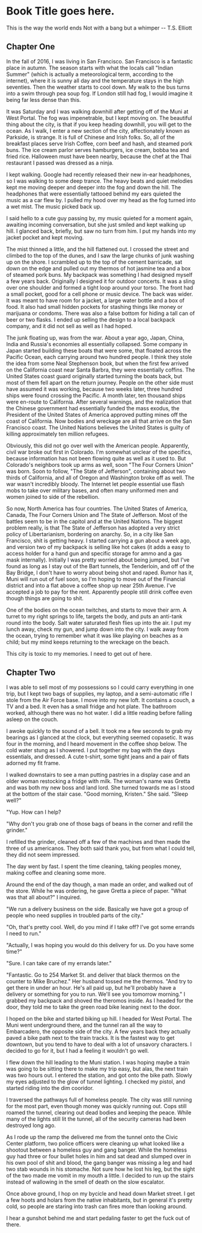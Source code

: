 # Book Title goes here.

  This is the way the world ends
  Not with a bang but a whimper
    -- T.S. Elliott

## Chapter One

In the fall of 2016, I was living in San Francisco. San Francisco is a fantastic place in autumn. The season starts with what the locals call "Indian Summer" (which is actually a meteorological term, according to the internet), where it is sunny all day and the temperature stays in the high seventies. Then the weather starts to cool down. My walk to the bus turns into a swim through pea soup fog. If London still had fog, I would imagine it being far less dense than this.

It was Saturday and I was walking downhill after getting off of the Muni at West Portal. The fog was impenetrable, but I kept moving on. The beautiful thing about the city, is that if you keep heading downhill, you will get to the ocean. As I walk, I enter a new section of the city, affectionately known as Parkside, is strange. It is full of Chinese and Irish folks. So, all of the breakfast places serve Irish Coffee, corn beef and hash, and steamed pork buns. The ice cream parlor serves hamburgers, ice cream, bobba tea and fried rice. Halloween must have been nearby, because the chef at the Thai restaurant I passed was dressed as a ninja.

I kept walking. Google had recently released their new in-ear headphones, so I was walking to some deep trance. The heavy beats and quiet melodies kept me moving deeper and deeper into the fog and down the hill. The headphones that were essentially tattooed behind my ears quieted the music as a car flew by. I pulled my hood over my head as the fog turned into a wet mist. The music picked back up.

I said hello to a cute guy passing by, my music quieted for a moment again, awaiting incoming conversation, but she just smiled and kept walking up hill. I glanced back, briefly, but saw no turn from him. I put my hands into my jacket pocket and kept moving.

The mist thinned a little, and the hill flattened out. I crossed the street and climbed to the top of the dunes, and I saw the large chunks of junk washing up on the shore. I scrambled up to the top of the cement barricade, sat down on the edge and pulled out my thermos of hot jasmine tea and a box of steamed pork buns. My backpack was something I had designed myself a few years back. Originally I designed it for outdoor concerts. It was a sling over one shoulder and formed a tight loop around your torso. The front had a small pocket, good for a cell phone or music device. The back was wider. It was meant to have room for a jacket, a large water bottle and a box of food. It also had small hidden pockets for stashing things like money or marijuana or condoms. There was also a false bottom for hiding a tall can of beer or two flasks. I ended up selling the design to a local backpack company, and it did not sell as well as I had hoped.

The junk floating up, was from the war. About a year ago, Japan, China, India and Russia's economies all essentially collapsed. Some company in Japan started building these boats that were some, that floated across the Pacific Ocean, each carrying around two hundred people. I think they stole the idea from some Neal Stephenson book, but when the first few arrived on the California coast near Santa Barbra, they were essentially coffins. The United States coast guard originally started turning the boats back, but most of them fell apart on the return journey. People on the other side must have assumed it was working, because two weeks later, three hundred ships were found crossing the Pacific. A month later, ten thousand ships were en-route to California. After several warnings, and the realization that the Chinese government had essentially funded the mass exodus, the President of the United States of America approved putting mines off the coast of California. Now bodies and wreckage are all that arrive on the San Francisco coast. The United Nations believes the United States is guilty of killing approximately ten million refugees.

Obviously, this did not go over well with the American people. Apparently, civil war broke out first in Colorado. I'm somewhat unclear of the specifics, because information has not been flowing quite as well as it used to. But Colorado's neighbors took up arms as well, soon "The Four Corners Union" was born. Soon to follow, "The State of Jefferson", containing about two thirds of California, and all of Oregon and Washington broke off as well. The war wasn't incredibly bloody. The Internet let people essential use flash mobs to take over military bases, and often many uniformed men and women joined to side of the rebellion.

So now, North America has four countries. The United States of America, Canada, The Four Corners Union and The State of Jefferson. Most of the battles seem to be in the capitol and at the United Nations. The biggest problem really, is that The State of Jefferson has adopted a very strict policy of Libertarianism, bordering on anarchy. So, in a city like San Francisco, shit is getting heavy. I started carrying a gun about a week ago, and version two of my backpack is selling like hot cakes (it adds a easy to access holder for a hand gun and specific storage for ammo and a gas mask internally). Initially I was pretty worried about being jumped, but I've found as long as I stay out of the Bart tunnels, the Tenderloin, and off of the Bay Bridge, I don't have to worry about being shot and raped. Rumor has it, Muni will run out of fuel soon, so I'm hoping to move out of the Financial district and into a flat above a coffee shop up near 25th Avenue. I've accepted a job to pay for the rent. Apparently people still drink coffee even though things are going to shit.

One of the bodies on the ocean twitches, and starts to move their arm. A turret to my right springs to life, targets the body, and puts an anti-tank round into the body. Salt water saturated flesh flies up into the air. I put my lunch away, check my gun, and jump down into the city. I walk away from the ocean, trying to remember what it was like playing on beaches as a child; but my mind keeps returning to the wreckage on the beach.

This city is toxic to my memories. I need to get out of here.

## Chapter Two

I was able to sell most of my possessions so I could carry everything in one trip, but I kept two bags of supplies, my laptop, and a semi-automatic rifle I stole from the Air Force base. I move into my new loft. It contains a couch, a TV and a bed. It even has a small fridge and hot plate. The bathroom worked, although there was no hot water. I did a little reading before falling asleep on the couch.

I awoke quickly to the sound of a bell. It took me a few seconds to grab my bearings as I glanced at the clock, but everything seemed copasetic. It was four in the morning, and I heard movement in the coffee shop below. The cold water stung as I showered. I put together my bag with the days essentials, and dressed. A cute t-shirt, some tight jeans and a pair of flats adorned my fit frame.

I walked downstairs to see a man putting pastries in a display case and an older woman restocking a fridge with milk. The woman's name was Gretta and was both my new boss and land lord. She turned towards me as I stood at the bottom of the stair case. "Good morning, Kristen." She said. "Sleep well?"

"Yup. How can I help?

"Why don't you grab one of those bags of beans in the corner and refill the grinder."

I refilled the grinder, cleaned off a few of the machines and then made the three of us americanos. They both said thank you, but from what I could tell, they did not seem impressed.

The day went by fast. I spent the time cleaning, taking peoples money, making coffee and cleaning some more.

Around the end of the day though, a man made an order, and walked out of the store. While he was ordering, he gave Gretta a piece of paper. "What was that all about?" I inquired.

"We run a delivery business on the side. Basically we have got a group of people who need supplies in troubled parts of the city."

"Oh, that's pretty cool. Well, do you mind if I take off? I've got some errands I need to run."


"Actually, I was hoping you would do this delivery for us. Do you have some time?"

"Sure. I can take care of my errands later."

"Fantastic. Go to 254 Market St. and deliver that black thermos on the counter to Mike Bruchez." Her husband tossed me the thermos. "And try to get there in under an hour. He's all paid up, but he'll probably have a delivery or something for you to run. We'll see you tomorrow morning." I grabbed my backpack and shoved the theromos inside. As I headed for the door, they told me to take the green road bike leaning next to the door.

I hoped on the bike and started biking up hill. I headed for West Portal. The Muni went underground there, and the tunnel ran all the way to Embarcadero, the opposite side of the city. A few years back they actually paved a bike path next to the train tracks. It is the fastest way to get downtown, but you tend to have to deal with a lot of unsavory characters. I decided to go for it, but I had a feeling it wouldn't go well.

I flew down the hill leading to the Muni station. I was hoping maybe a train was going to be sitting there to make my trip easy, but alas, the next train was two hours out. I entered the station, and got onto the bike path. Slowly my eyes adjusted to the glow of tunnel lighting. I checked my pistol, and started riding into the dim cooridor.

I traversed the pathways full of homeless people. The city was still running for the most part, even though money was quickly running out. Cops still roamed the tunnel, clearing out dead bodies and keeping the peace. While many of the lights still lit the tunnel, all of the security cameras had been destroyed long ago.

As I rode up the ramp the delivered me from the tunnel onto the Civic Center platform, two police officers were cleaning up what looked like a shootout between a homeless guy and gang banger. While the homeless guy had three or four bullet holes in him and sat dead and slumped over in his own pool of shit and blood, the gang banger was missing a leg and had two stab wounds in his stomache. Not sure how he lost his leg, but the sight of the two made me vomit in my mouth a little. I decided to run up the stairs instead of wallowing in the smell of death on the slow escalator.

Once above ground, I hop on my bycicle and head down Market street. I get a few hoots and holars from the native inhabitants, but in general it's pretty cold, so people are staring into trash can fires more than looking around.

I hear a gunshot behind me and start pedaling faster to get the fuck out of there.
